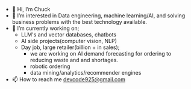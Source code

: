 - 👋 Hi, I’m Chuck
- 👀 I’m interested in Data engineering, machine learning/AI, and solving business problems with the best technology available.
- 🌱 I’m currently working on; 
  - LLM's and vector databases, chatbots 
  - AI side projects(computer vision, NLP)
  - Day job, large retailer(billion + in sales); 
    - we are working on AI demand forecasting for ordering to reducing waste and and shortages.
    - robotic ordering
    - data mining/analytics/recommender engines
- 📫 How to reach me devcode925@gmail.com

<!---
devcode925/devcode925 is a ✨ special ✨ repository because its `README.md` (this file) appears on your GitHub profile.
You can click the Preview link to take a look at your changes.
--->
